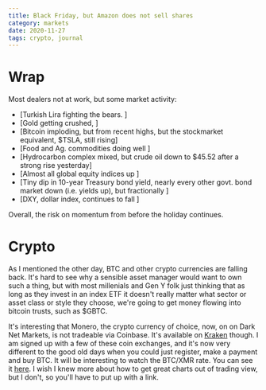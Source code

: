 ```yaml
---
title: Black Friday, but Amazon does not sell shares
category: markets
date: 2020-11-27
tags: crypto, journal
---
```


# Wrap

Most dealers not at work, but some market activity:

- [Turkish Lira fighting the bears. ] 
- [Gold getting crushed, ] 
- [Bitcoin imploding, but from recent highs, but the stockmarket equivalent, $TSLA, still rising]
- [Food and Ag. commodities doing well ]  
- [Hydrocarbon complex mixed, but crude oil down to $45.52 after a strong rise yesterday]
- [Almost all global equity indices up ]
- [Tiny dip in 10-year Treasury bond yield, nearly every other govt. bond market down (i.e. yields up), but fractionally ]
- [DXY, dollar index, continues to fall ]

Overall, the risk on momentum from before the holiday continues.

# Crypto

As I mentioned the other day, BTC and other crypto currencies are falling back.
It's hard to see why a sensible asset manager would want to own such a thing,
but with most millenials and Gen Y folk just thinking that as long as they invest in an index ETF it doesn't really matter what sector or asset class or style they choose, we're going to get money flowing into bitcoin trusts, such as $GBTC. 

It's interesting that Monero, the crypto currency of choice, now, on on Dark Net Markets, is not tradeable via Coinbase. 
It's available on [Kraken](https://www.kraken.com/en-gb/) though. 
I am signed up with a few of these coin exchanges, and it's now very different to the good old days when you could just register, make a payment and buy BTC. 
It will be interesting to watch the BTC/XMR rate. You can see it [here](https://uk.tradingview.com/chart/9qUpHGr4/).
I wish I knew more about how to get great charts out of trading view, but I don't, so you'll have to put up with a link.



